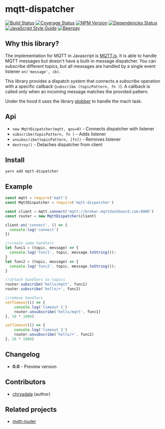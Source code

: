 # mqtt-dispatcher 
[![Build Status](https://travis-ci.org/chrvadala/mqtt-dispatcher.svg?branch=master)](https://travis-ci.org/chrvadala/mqtt-dispatcher)
[![Coverage Status](https://coveralls.io/repos/github/chrvadala/mqtt-dispatcher/badge.svg?branch=master)](https://coveralls.io/github/chrvadala/mqtt-dispatcher?branch=master)
[![NPM Version](https://img.shields.io/npm/v/mqtt-dispatcher.svg)](https://www.npmjs.com/package/mqtt-dispatcher)
[![Dependencies Status](https://david-dm.org/chrvadala/mqtt-dispatcher/status.svg)](https://david-dm.org/chrvadala/mqtt-dispatcher)
[![JavaScript Style Guide](https://img.shields.io/badge/code_style-standard-brightgreen.svg)](https://standardjs.com)
[![Beerpay](https://beerpay.io/chrvadala/transformation-matrix/badge.svg?style=beer)](https://beerpay.io/chrvadala/mqtt-dispatcher)


## Why this library?
The implementation for MQTT in Javascript is [MQTT.js](https://github.com/mqttjs/MQTT.js). It is able to handle MQTT messages but doesn't have
a built-in message dispatcher. You can subscribe different topics, but all messages are handled by a single event listener `on('message', cb)`.

This library provides a dispatch system that connects a *subscribe* operation with a specific callback (`subscribe (topicPattern, fn )`). A callback is called only when an incoming message matches the provided pattern.

Under the hood it uses the library [qlobber](https://github.com/davedoesdev/qlobber) to handle the mach task.

## Api
- `new MqttDispatcher(mqtt, qos=0)` - Connects dispatcher with listener
- `subscribe(topicPattern, fn )` - Adds listener
- `unsubscribe(topicPattern, [fn])` - Removes listener
- `destroy()` - Detaches dispatcher from client


## Install
````
yarn add mqtt-dispatcher
````

## Example
```javascript
const mqtt = require('mqtt')
const MqttDispatcher = require('mqtt-dispatcher')

const client = mqtt.connect('mqtt://broker.mqttdashboard.com:8000')
const router = new MqttDispatcher(client)

client.on('connect', () => {
  console.log('connect')
})

//create some handlers
let func1 = (topic, message) => {
  console.log('func1', topic, message.toString());
}
let func2 = (topic, message) => {
  console.log('func2', topic, message.toString());
}

//attach handlers to topics
router.subscribe('hello/mqtt', func1)
router.subscribe('hello/+', func2)

//remove handlers
setTimeout(() => {
    console.log('timeout 1')
    router.unsubscribe('hello/mqtt', func1)
}, 10 * 1000)

setTimeout(() => {
    console.log('timeout 2')
    router.unsubscribe('hello/+', func2)
}, 20 * 1000)

```

## Changelog
- **0.0** - Preview version

## Contributors
- [chrvadala](https://github.com/chrvadala) (author)

## Related projects
- [mqtt-router](https://www.npmjs.com/package/mqtt-router)
